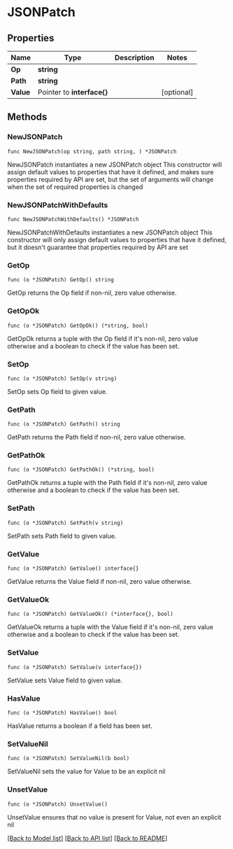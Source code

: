 # JSONPatch

## Properties

Name | Type | Description | Notes
------------ | ------------- | ------------- | -------------
**Op** | **string** |  | 
**Path** | **string** |  | 
**Value** | Pointer to **interface{}** |  | [optional] 

## Methods

### NewJSONPatch

`func NewJSONPatch(op string, path string, ) *JSONPatch`

NewJSONPatch instantiates a new JSONPatch object
This constructor will assign default values to properties that have it defined,
and makes sure properties required by API are set, but the set of arguments
will change when the set of required properties is changed

### NewJSONPatchWithDefaults

`func NewJSONPatchWithDefaults() *JSONPatch`

NewJSONPatchWithDefaults instantiates a new JSONPatch object
This constructor will only assign default values to properties that have it defined,
but it doesn't guarantee that properties required by API are set

### GetOp

`func (o *JSONPatch) GetOp() string`

GetOp returns the Op field if non-nil, zero value otherwise.

### GetOpOk

`func (o *JSONPatch) GetOpOk() (*string, bool)`

GetOpOk returns a tuple with the Op field if it's non-nil, zero value otherwise
and a boolean to check if the value has been set.

### SetOp

`func (o *JSONPatch) SetOp(v string)`

SetOp sets Op field to given value.


### GetPath

`func (o *JSONPatch) GetPath() string`

GetPath returns the Path field if non-nil, zero value otherwise.

### GetPathOk

`func (o *JSONPatch) GetPathOk() (*string, bool)`

GetPathOk returns a tuple with the Path field if it's non-nil, zero value otherwise
and a boolean to check if the value has been set.

### SetPath

`func (o *JSONPatch) SetPath(v string)`

SetPath sets Path field to given value.


### GetValue

`func (o *JSONPatch) GetValue() interface{}`

GetValue returns the Value field if non-nil, zero value otherwise.

### GetValueOk

`func (o *JSONPatch) GetValueOk() (*interface{}, bool)`

GetValueOk returns a tuple with the Value field if it's non-nil, zero value otherwise
and a boolean to check if the value has been set.

### SetValue

`func (o *JSONPatch) SetValue(v interface{})`

SetValue sets Value field to given value.

### HasValue

`func (o *JSONPatch) HasValue() bool`

HasValue returns a boolean if a field has been set.

### SetValueNil

`func (o *JSONPatch) SetValueNil(b bool)`

 SetValueNil sets the value for Value to be an explicit nil

### UnsetValue
`func (o *JSONPatch) UnsetValue()`

UnsetValue ensures that no value is present for Value, not even an explicit nil

[[Back to Model list]](../README.md#documentation-for-models) [[Back to API list]](../README.md#documentation-for-api-endpoints) [[Back to README]](../README.md)


